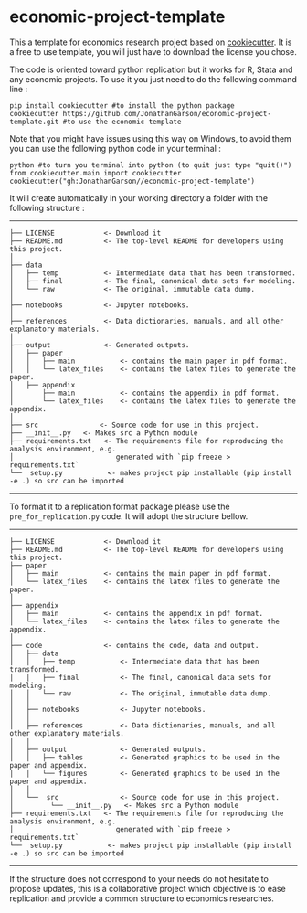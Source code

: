 # economic-project-template
This a template for economics research project based on [cookiecutter](https://cookiecutter.readthedocs.io/en/stable/). It is a free to use template, you will just have to download the license you chose.

The code is oriented toward python replication but it works for R, Stata and any economic projects. To use it you just need to do the following command line :

```
pip install cookiecutter #to install the python package
cookiecutter https://github.com/JonathanGarson/economic-project-template.git #to use the economic template
```
Note that you might have issues using this way on Windows, to avoid them you can use the following python code in your terminal :

```
python #to turn you terminal into python (to quit just type "quit()")
from cookiecutter.main import cookiecutter
cookiecutter("gh:JonathanGarson//economic-project-template")
```

It will create automatically in your working directory a folder with the following structure :

------------

    ├── LICENSE            <- Download it
    ├── README.md          <- The top-level README for developers using this project.
    │
    ├── data
    │   ├── temp           <- Intermediate data that has been transformed.
    │   ├── final          <- The final, canonical data sets for modeling.
    │   └── raw            <- The original, immutable data dump.
    │
    ├── notebooks          <- Jupyter notebooks.
    │   
    ├── references         <- Data dictionaries, manuals, and all other explanatory materials.
    │   
    ├── output             <- Generated outputs.
    │   ├── paper
    │   │   ├── main           <- contains the main paper in pdf format.
    │   │   └── latex_files    <- contains the latex files to generate the paper.
    │   ├── appendix
    │       ├── main           <- contains the appendix in pdf format.
    │       └── latex_files    <- contains the latex files to generate the appendix.
    │
    ├── src               <- Source code for use in this project.
    ├── __init__.py   <- Makes src a Python module
    ├── requirements.txt   <- The requirements file for reproducing the analysis environment, e.g.
    │                         generated with `pip freeze > requirements.txt`
    └──  setup.py           <- makes project pip installable (pip install -e .) so src can be imported
    
------------

To format it to a replication format package please use the ```pre_for_replication.py``` code. It will adopt the structure bellow.

------------

    ├── LICENSE            <- Download it
    ├── README.md          <- The top-level README for developers using this project.
    ├── paper
    │   ├── main           <- contains the main paper in pdf format.
    │   └── latex_files    <- contains the latex files to generate the paper.
    │
    ├── appendix
    │   ├── main           <- contains the appendix in pdf format.
    │   └── latex_files    <- contains the latex files to generate the appendix.
    │
    ├── code               <- contains the code, data and output.
    │   ├── data
    │   │   ├── temp           <- Intermediate data that has been transformed.
    │   │   ├── final          <- The final, canonical data sets for modeling.
    │   │   └── raw            <- The original, immutable data dump.
    │   │
    │   ├── notebooks          <- Jupyter notebooks.
    │   │
    │   ├── references         <- Data dictionaries, manuals, and all other explanatory materials.
    │   │
    │   ├── output             <- Generated outputs.
    │   │   ├── tables         <- Generated graphics to be used in the paper and appendix.
    │   │   └── figures        <- Generated graphics to be used in the paper and appendix.
    │   │
    │   └──  src               <- Source code for use in this project.
    │         └── __init__.py   <- Makes src a Python module
    ├── requirements.txt   <- The requirements file for reproducing the analysis environment, e.g.
    │                         generated with `pip freeze > requirements.txt`
    └──  setup.py           <- makes project pip installable (pip install -e .) so src can be imported
    
--------

If the structure does not correspond to your needs do not hesitate to propose updates, this is a collaborative project which objective is to ease replication and provide a common structure to economics researches.
